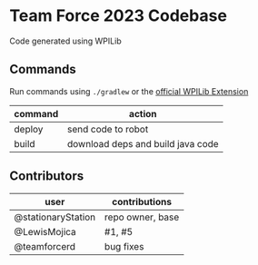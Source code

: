 # Team Force 2023 Codebase
Code generated using WPILib

## Commands

Run commands using `./gradlew` or the [official WPILib Extension](https://github.com/wpilibsuite/vscode-wpilib)

| command | action                            |
|---------|-----------------------------------|
| deploy  | send code to robot                |
| build   | download deps and build java code |

## Contributors

| user               | contributions    |
|--------------------|------------------|
| @stationaryStation | repo owner, base |
| @LewisMojica       | #1, #5           |
| @teamforcerd       | bug fixes        |